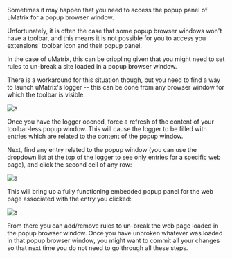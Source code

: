 Sometimes it may happen that you need to access the popup panel of uMatrix for a popup browser window.

Unfortunately, it is often the case that some popup browser windows won't have a toolbar, and this means it is not possible for you to access you extensions' toolbar icon and their popup panel.

In the case of uMatrix, this can be crippling given that you might need to set rules to un-break a site loaded in a popup browser window.

There is a workaround for this situation though, but you need to find a way to launch uMatrix's logger -- this can be done from any browser window for which the toolbar is visible:

![a](https://user-images.githubusercontent.com/585534/33516598-7172ce30-d743-11e7-8240-35d6dbec43fd.png)

Once you have the logger opened, force a refresh of the content of your toolbar-less popup window. This will cause the logger to be filled with entries which are related to the content of the popup window.

Next, find any entry related to the popup window (you can use the dropdown list at the top of the logger to see only entries for a specific web page), and click the second cell of any row:

![a](https://user-images.githubusercontent.com/585534/33516619-db581a26-d743-11e7-920b-a5f91ac41552.png)

This will bring up a fully functioning embedded popup panel for the web page associated with the entry you clicked:

![a](https://user-images.githubusercontent.com/585534/33516656-707e44c2-d744-11e7-83ec-7d8761265f01.png)

From there you can add/remove rules to un-break the web page loaded in the popup browser window. Once you have unbroken whatever was loaded in that popup browser window, you might want to commit all your changes so that next time you do not need to go through all these steps.